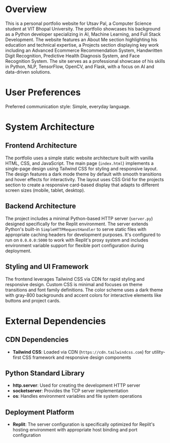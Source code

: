 # Overview

This is a personal portfolio website for Utsav Pal, a Computer Science student at VIT Bhopal University. The portfolio showcases his background as a Python developer specializing in AI, Machine Learning, and Full Stack Development. The website features an About Me section highlighting his education and technical expertise, a Projects section displaying key work including an Advanced Ecommerce Recommendation System, Handwritten Digit Recognition, Predictive Health Diagnosis System, and Face Recognition System. The site serves as a professional showcase of his skills in Python, NLP, TensorFlow, OpenCV, and Flask, with a focus on AI and data-driven solutions.

# User Preferences

Preferred communication style: Simple, everyday language.

# System Architecture

## Frontend Architecture
The portfolio uses a simple static website architecture built with vanilla HTML, CSS, and JavaScript. The main page (`index.html`) implements a single-page design using Tailwind CSS for styling and responsive layout. The design features a dark mode theme by default with smooth transitions and hover effects for interactivity. The layout uses CSS Grid for the projects section to create a responsive card-based display that adapts to different screen sizes (mobile, tablet, desktop).

## Backend Architecture
The project includes a minimal Python-based HTTP server (`server.py`) designed specifically for the Replit environment. The server extends Python's built-in `SimpleHTTPRequestHandler` to serve static files with appropriate caching headers for development purposes. It's configured to run on `0.0.0.0:5000` to work with Replit's proxy system and includes environment variable support for flexible port configuration during deployment.

## Styling and UI Framework
The frontend leverages Tailwind CSS via CDN for rapid styling and responsive design. Custom CSS is minimal and focuses on theme transitions and font family definitions. The color scheme uses a dark theme with gray-800 backgrounds and accent colors for interactive elements like buttons and project cards.

# External Dependencies

## CDN Dependencies
- **Tailwind CSS**: Loaded via CDN (`https://cdn.tailwindcss.com`) for utility-first CSS framework and responsive design components

## Python Standard Library
- **http.server**: Used for creating the development HTTP server
- **socketserver**: Provides the TCP server implementation
- **os**: Handles environment variables and file system operations

## Deployment Platform
- **Replit**: The server configuration is specifically optimized for Replit's hosting environment with appropriate host binding and port configuration
